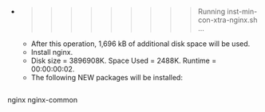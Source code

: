 * >>>>>>>>> Running inst-min-con-xtra-nginx.sh ...
  * After this operation, 1,696 kB of additional disk space will be used.
  * Install nginx.
  * Disk size = 3896908K. Space Used = 2488K. Runtime = 00:00:00:02.
  * The following NEW packages will be installed:
  ```bash
nginx nginx-common
  ```
